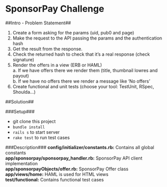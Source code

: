 # SponsorPay Challenge #

##Intro - Problem Statement##

1. Create a form asking for the params (uid, pub0 and page)
2. Make the request to the API passing the params and the authentication hash 
3. Get the result from the response.
4. Check the returned hash to check that it’s a real response (check signature) 
5. Render the offers in a view (ERB or HAML)  
    a. If we have offers there we render them (title, thumbnail lowres and payout)  
    b. If we have no offers there we render a message like ‘No offers’
6. Create functional and unit tests (choose your tool: TestUnit, RSpec, Shoulda...)

##Solution##

###Setup###
- git clone this project
- `bundle install`
- `rails s` to start server
- `rake test` to run test cases

###Description###
**config/initializer/constants.rb:** Contains all global constants  
**app/sponsorpay/sponsorpay_handler.rb:** SponsorPay API client implementation  
**app/sponsorpayObjects/offer.rb:** SponsorPay Offer class  
**app/views/home:** HAML is used for HTML views  
**test/functional:** Contains functional test cases  

